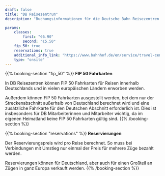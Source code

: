 ```yaml
---
draft: false
title: "DB Reisezentrum"
description: "Buchungsinformationen für die Deutsche Bahn Reisezentren."

params:
    classes:
        first: "€6.90"
        second: "€5.50"
    fip_50: true
    reservations: true
    additional_info_link: "https://www.bahnhof.de/en/service/travel-centre"
    type: "onsite"
---
```


{{% booking-section "fip_50" %}}
**FIP 50 Fahrkarten**

In DB Reisezentren können FIP 50 Fahrkarten für Reisen innerhalb Deutschlands und in vielen europäischen Ländern erworben werden.

Außerdem können FIP 50 Fahrkarten ausgestellt werden, bei dem nur der Streckenabschnitt außerhalb von Deutschland berechnet wird und eine zusätzliche Fahrkarte für den Deutschen Abschnitt erforderlich ist. Dies ist insbesonders für DB Mitarbeiterinnen und Mitarbeiter wichtig, da im eigenen Heimatland keine FIP 50 Fahrkarten gültig sind.
{{% /booking-section %}}

{{% booking-section "reservations" %}}
**Reservierungen**

Der Reservierungspreis wird pro Reise berechnet. So muss bei Verbindungen mit Umstieg nur einmal der Preis für mehrere Züge bezahlt werden.

Reservierungen können für Deutschland, aber auch für einen Großteil an Zügen in ganz Europa verkauft werden.
{{% /booking-section %}}

